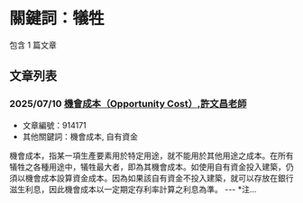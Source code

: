 # 關鍵詞：犠牲

包含 1 篇文章

## 文章列表

### 2025/07/10 [機會成本（Opportunity Cost）,許文昌老師](../../articles/914171_%E6%A9%9F%E6%9C%83%E6%88%90%E6%9C%AC%EF%BC%88Opportunity%20Cost%EF%BC%89%2C%E8%A8%B1%E6%96%87%E6%98%8C%E8%80%81%E5%B8%AB.md)
- 文章編號：914171
- 其他關鍵詞：機會成本, 自有資金

機會成本，指某一項生產要素用於特定用途，就不能用於其他用途之成本。在所有犠牲之各種用途中，犠牲最大者，即為其機會成本。如使用自有資金投入建築，仍須以機會成本設算資金成本。因為如果該自有資金不投入建築，就可以存放在銀行滋生利息，因此機會成本以一定期定存利率計算之利息為準。     ---     *注...
